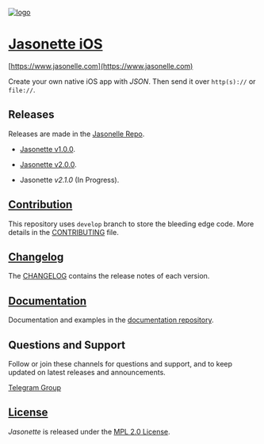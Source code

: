 [![logo](https://user-images.githubusercontent.com/292738/59071387-61da3480-888c-11e9-9d77-d495852231e7.png)](http://www.jasonelle.com)

# [Jasonette iOS](https://www.jasonelle.com)

[https://www.jasonelle.com](https://www.jasonelle.com)

Create your own native iOS app with _JSON_. Then send it over `http(s)://` or `file://`.

## Releases

Releases are made in the [Jasonelle Repo](https://github.com/jasonelle/jasonelle/releases).

- [Jasonette v1.0.0](https://github.com/jasonelle/jasonelle/releases/tag/v1.0).

- [Jasonette v2.0.0](https://github.com/jasonelle/jasonelle/releases/tag/v2.0).

- Jasonette _v2.1.0_ (In Progress).

## [Contribution](CONTRIBUTING.md)

This repository uses `develop` branch to store the bleeding
edge code. More details in the [CONTRIBUTING](CONTRIBUTING.md) file.

## [Changelog](CHANGELOG.adoc)

The [CHANGELOG](CHANGELOG.adoc) contains the release notes
of each version.

## [Documentation](https://jasonelle.com/docs)

Documentation and examples in the [documentation repository](https://github.com/jasonelle/docs).

## Questions and Support

Follow or join these channels for questions and support, and to keep updated on latest releases and announcements.

[Telegram Group](https://t.me/jasonelle)

## [License](LICENSE)

_Jasonette_ is released under the [MPL 2.0 License](https://opensource.org/licenses/MPL-2.0).
